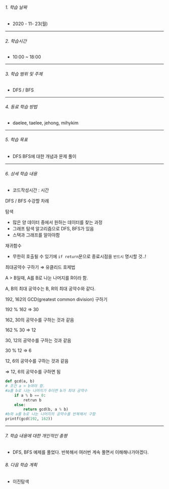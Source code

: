 

###### 1. 학습 날짜

- 2020 - 11- 23(월)

---

###### 2. 학습시간

- 10:00 ~ 18:00

---

###### 3. 학습 범위 및 주제

- DFS / BFS

---

###### 4. 동료 학습 방법 

- daelee, taelee, jehong, mihykim

---

###### 5. 학습 목표 

- DFS BFS에 대한 개념과 문제 풀이

---

###### 6. 상세 학습 내용

- 코드작성시간 :  시간

DFS / BFS 수강할 차례

탐색

- 많은 양 데이터 중에서 원하는 데이터를 찾는 과정
- 그래프 탐색 알고리즘으로 DFS, BFS가 있음
- 스택과 그래프를 알아야함

재귀함수

- 무한히 호출될 수 있기에 `if return`문으로 종료시점을 `반드시` 명시할 것..!

최대공약수 구하기 ⇒ 유클리드 호제법

A > B일때, A를 B로 나눈 나머지를 R이라 함.

A, B의 최대 공약수는 B, R의 최대 공약수와 같다.

192, 162의 GCD(greatest common division) 구하기

192 % 162 ⇒ 30

162, 30의 공약수를 구하는 것과 같음

162 % 30 ⇒ 12

30, 12의 공약수를 구하는 것과 같음

30 % 12 ⇒ 6

12, 6의 공약수를 구하는 것과 같음

⇒ 12, 6의 공약수를 구하면 됨

```python
def gcd(a, b)
# 조건 a > b여야 함.
#a를 b로 나눈 나머지가 0이면 b가 최대 공약수
	if a % b == 0:
		retrun b
	else:
		return gcd(b, a % b)
#b와 a를 b로 나눈 나머지의 공약수를 반복해서 구함
printf(gcd(192, 162))
```

---

###### 7. 학습 내용에 대한 개인적인 총평

- DFS, BFS 예제를 풀었다. 반복해서 여러번 계속 풀면서 이해해나가야겠다.

###### 8. 다음 학습 계획

- 이진탐색